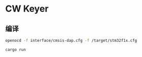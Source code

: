 # CW Keyer

## 编译

```bash
openocd -f interface/cmsis-dap.cfg -f /target/stm32f1x.cfg 
```
```bash
cargo run
```
